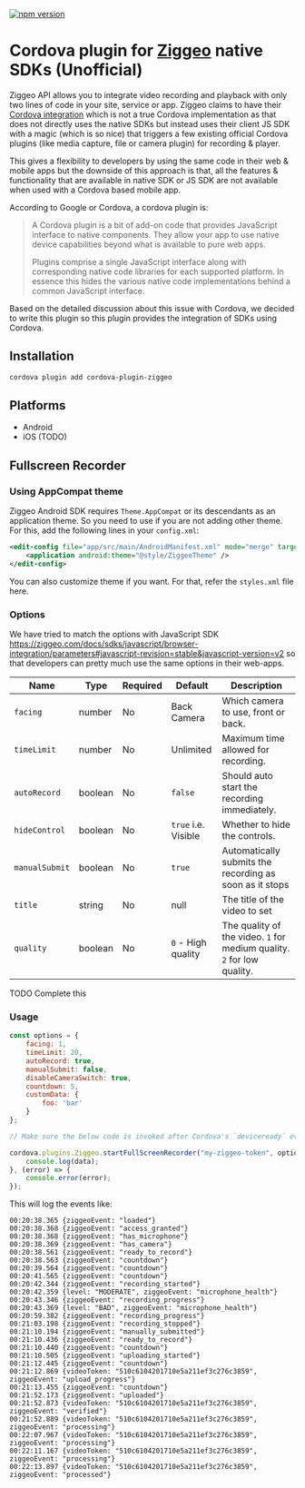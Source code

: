 [![npm version](https://badge.fury.io/js/cordova-plugin-ziggeo.svg)](https://badge.fury.io/js/cordova-plugin-ziggeo)

# Cordova plugin for [Ziggeo](https://ziggeo.com/) native SDKs (Unofficial)

Ziggeo API allows you to integrate video recording and playback with only two lines of code in your site, service or app. Ziggeo claims
 to have their [Cordova integration](https://ziggeo.com/docs/sdks/mobile/cordova#javascript-revision=stable&javascript-version=v2) which
 is not a true Cordova implementation as that does not directly uses the native SDKs but instead uses their client JS SDK with a magic
 (which is so nice) that triggers a few existing official Cordova plugins (like media capture, file or camera plugin) for recording
 & player.
 
This gives a flexibility to developers by using the same code in their web & mobile apps but the downside of this approach is that, all
 the features & functionality that are available in native SDK or JS SDK are not available when used with a Cordova based mobile app.
 
According to Google or Cordova, a cordova plugin is:

> A Cordova plugin is a bit of add-on code that provides JavaScript interface to native components. They allow your app to use native device
> capabilities beyond what is available to pure web apps.
>
> Plugins comprise a single JavaScript interface along with corresponding native code libraries for each supported platform. In essence
> this hides the various native code implementations behind a common JavaScript interface.

Based on the detailed discussion about this issue with Cordova, we decided to write this plugin so this plugin provides the integration of
 SDKs using Cordova.

## Installation

```bash
cordova plugin add cordova-plugin-ziggeo
```

## Platforms

- Android
- iOS (TODO)

## Fullscreen Recorder

### Using AppCompat theme

Ziggeo Android SDK requires `Theme.AppCompat` or its descendants as an application theme. So you need to use if you are not adding other
 theme. For this, add the following lines in your `config.xml`:

```xml
<edit-config file="app/src/main/AndroidManifest.xml" mode="merge" target="/manifest/application" xmlns:android="http://schemas.android.com/apk/res/android">
    <application android:theme="@style/ZiggeoTheme" />
</edit-config>
```

You can also customize theme if you want. For that, refer the `styles.xml` file here.

### Options

We have tried to match the options with JavaScript SDK https://ziggeo.com/docs/sdks/javascript/browser-integration/parameters#javascript-revision=stable&javascript-version=v2
so that developers can pretty much use the same options in their web-apps.


| Name             | Type             | Required         | Default              | Description                                   |
|------------------|------------------|------------------|----------------------|-----------------------------------------------|
| `facing`         | number             | No             | Back Camera          | Which camera to use, front or back.           |
| `timeLimit`      | number             | No             | Unlimited            | Maximum time allowed for recording.           |
| `autoRecord`     | boolean            | No             | `false`              | Should auto start the recording immediately.  |
| `hideControl`    | boolean            | No             | `true` i.e. Visible  | Whether to hide the controls.                 |
| `manualSubmit`   | boolean            | No             | `true`               | Automatically submits the recording as soon as it stops |
| `title`          | string             | No             | null                 | The title of the video to set                 |
| `quality`        | boolean            | No             | `0` - High quality    | The quality of the video. `1` for medium quality. `2` for low quality.                 |

TODO Complete this

### Usage

```javascript
const options = {
    facing: 1,
    timeLimit: 20,
    autoRecord: true,
    manualSubmit: false,
    disableCameraSwitch: true,
    countdown: 5,
    customData: {
        foo: 'bar'
    }
};

// Make sure the below code is invoked after Cordova's `deviceready` event is fired.

cordova.plugins.Ziggeo.startFullScreenRecorder("my-ziggeo-token", options, (data) => {
    console.log(data);
}, (error) => {
    console.error(error);
});
```

This will log the events like:

```
00:20:38.365 {ziggeoEvent: "loaded"}
00:20:38.368 {ziggeoEvent: "access_granted"}
00:20:38.368 {ziggeoEvent: "has_microphone"}
00:20:38.369 {ziggeoEvent: "has_camera"}
00:20:38.561 {ziggeoEvent: "ready_to_record"}
00:20:38.563 {ziggeoEvent: "countdown"}
00:20:39.564 {ziggeoEvent: "countdown"}
00:20:41.565 {ziggeoEvent: "countdown"}
00:20:42.344 {ziggeoEvent: "recording_started"}
00:20:42.359 {level: "MODERATE", ziggeoEvent: "microphone_health"}
00:20:43.346 {ziggeoEvent: "recording_progress"}
00:20:43.369 {level: "BAD", ziggeoEvent: "microphone_health"}
00:20:59.382 {ziggeoEvent: "recording_progress"}
00:21:03.198 {ziggeoEvent: "recording_stopped"}
00:21:10.194 {ziggeoEvent: "manually_submitted"}
00:21:10.436 {ziggeoEvent: "ready_to_record"}
00:21:10.440 {ziggeoEvent: "countdown"}
00:21:10.505 {ziggeoEvent: "uploading_started"}
00:21:12.445 {ziggeoEvent: "countdown"}
00:21:12.869 {videoToken: "510c6104201710e5a211ef3c276c3859", ziggeoEvent: "upload_progress"}
00:21:13.455 {ziggeoEvent: "countdown"}
00:21:52.173 {ziggeoEvent: "uploaded"}
00:21:52.873 {videoToken: "510c6104201710e5a211ef3c276c3859", ziggeoEvent: "verified"}
00:21:52.889 {videoToken: "510c6104201710e5a211ef3c276c3859", ziggeoEvent: "processing"}
00:22:07.967 {videoToken: "510c6104201710e5a211ef3c276c3859", ziggeoEvent: "processing"}
00:22:11.167 {videoToken: "510c6104201710e5a211ef3c276c3859", ziggeoEvent: "processing"}
00:22:13.897 {videoToken: "510c6104201710e5a211ef3c276c3859", ziggeoEvent: "processed"}
```
